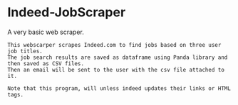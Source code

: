 # Indeed-JobScraper
A very basic web scraper. 

    This webscarper scrapes Indeed.com to find jobs based on three user job titles.
    The job search results are saved as dataframe using Panda library and then saved as CSV files.
    Then an email will be sent to the user with the csv file attached to it.
    
    Note that this program, will unless indeed updates their links or HTML tags.

